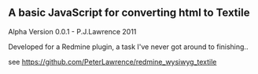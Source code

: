 A basic JavaScript for converting html to Textile
--

Alpha Version 0.0.1 - P.J.Lawrence 2011
   
Developed for a Redmine plugin, a task I've never got around to finishing..

see https://github.com/PeterLawrence/redmine_wysiwyg_textile
